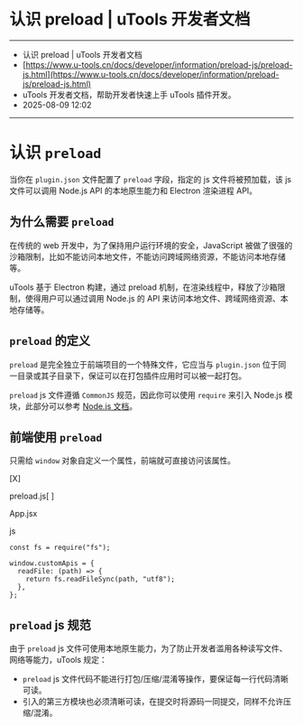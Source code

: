 # 认识 preload | uTools 开发者文档

---

- 认识 preload | uTools 开发者文档
- [https://www.u-tools.cn/docs/developer/information/preload-js/preload-js.html](https://www.u-tools.cn/docs/developer/information/preload-js/preload-js.html)
- uTools 开发者文档，帮助开发者快速上手 uTools 插件开发。
- 2025-08-09 12:02

---

# 认识 `preload`​

当你在 `plugin.json` 文件配置了 `preload` 字段，指定的 js 文件将被预加载，该 js 文件可以调用 Node.js API 的本地原生能力和 Electron 渲染进程 API。

## 为什么需要 `preload`​

在传统的 web 开发中，为了保持用户运行环境的安全，JavaScript 被做了很强的沙箱限制，比如不能访问本地文件，不能访问跨域网络资源，不能访问本地存储等。

uTools 基于 Electron 构建，通过 preload 机制，在渲染线程中，释放了沙箱限制，使得用户可以通过调用 Node.js 的 API 来访问本地文件、跨域网络资源、本地存储等。

## `preload` 的定义

​`preload` 是完全独立于前端项目的一个特殊文件，它应当与 `plugin.json` 位于同一目录或其子目录下，保证可以在打包插件应用时可以被一起打包。

​`preload` js 文件遵循 `CommonJS` 规范，因此你可以使用 `require` 来引入 Node.js 模块，此部分可以参考 [Node.js 文档](https://nodejs.org/api/modules.html)。

## 前端使用 `preload`​

只需给 `window` 对象自定义一个属性，前端就可直接访问该属性。

[X]

preload.js[ ]

App.jsx

js

```
const fs = require("fs");

window.customApis = {
  readFile: (path) => {
    return fs.readFileSync(path, "utf8");
  },
};
```

## `preload` js 规范

由于 `preload` js 文件可使用本地原生能力，为了防止开发者滥用各种读写文件、网络等能力，uTools 规定：

- ​`preload` js 文件代码不能进行打包/压缩/混淆等操作，要保证每一行代码清晰可读。
- 引入的第三方模块也必须清晰可读，在提交时将源码一同提交，同样不允许压缩/混淆。
